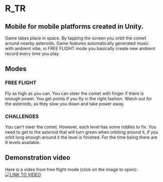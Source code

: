 # R_TR
## Mobile for mobile platforms created in Unity.
Game takes place in space. By tapping the screen you orbit the comet around nearby asteroids. Game features automatically generated music with ambient vibe, in FREE FLIGHT mode you basically create new ambient record every time you play.

## Modes
### FREE FLIGHT 
Fly as high as you can. You can steer the comet with finger if there is enough power. You get points if you fly in the right fashion. Watch out for the asteroids, as they slow you down and take power away.

### CHALLENGES
You can't steer the comet. However, each level has some riddles to fix. You need to get to the asteroid that will turn green when orbiting around it, if you orbit long enough around it the level is finished. For the time being there are 9 levels available.

## Demonstration video
Here is a video from free flight mode (click on the image to open):
[![LINK TO VIDEO](https://img.youtube.com/vi/Rlp2bpI0C40/0.jpg)](https://www.youtube.com/watch?v=Rlp2bpI0C40)